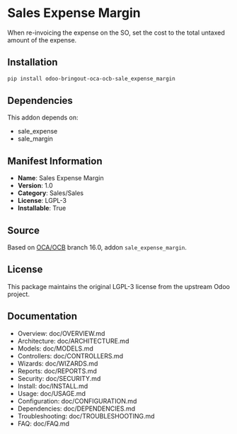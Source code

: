 # Sales Expense Margin

When re-invoicing the expense on the SO, set the cost to the total untaxed amount of the expense.

## Installation

```bash
pip install odoo-bringout-oca-ocb-sale_expense_margin
```

## Dependencies

This addon depends on:
- sale_expense
- sale_margin

## Manifest Information

- **Name**: Sales Expense Margin
- **Version**: 1.0
- **Category**: Sales/Sales
- **License**: LGPL-3
- **Installable**: True

## Source

Based on [OCA/OCB](https://github.com/OCA/OCB) branch 16.0, addon `sale_expense_margin`.

## License

This package maintains the original LGPL-3 license from the upstream Odoo project.

## Documentation

- Overview: doc/OVERVIEW.md
- Architecture: doc/ARCHITECTURE.md
- Models: doc/MODELS.md
- Controllers: doc/CONTROLLERS.md
- Wizards: doc/WIZARDS.md
- Reports: doc/REPORTS.md
- Security: doc/SECURITY.md
- Install: doc/INSTALL.md
- Usage: doc/USAGE.md
- Configuration: doc/CONFIGURATION.md
- Dependencies: doc/DEPENDENCIES.md
- Troubleshooting: doc/TROUBLESHOOTING.md
- FAQ: doc/FAQ.md
